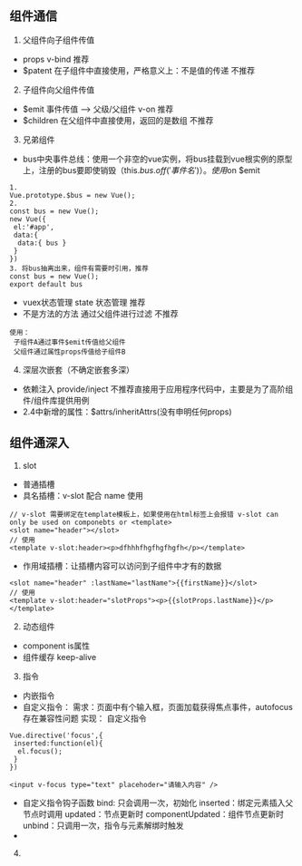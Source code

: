 ## 组件通信
1. 父组件向子组件传值
  * props v-bind 推荐
  * $patent 在子组件中直接使用，严格意义上：不是值的传递  不推荐
2. 子组件向父组件传值
  * $emit 事件传值  -->  父级/父组件  v-on   推荐
  * $children 在父组件中直接使用，返回的是数组    不推荐
3. 兄弟组件
  * bus中央事件总线：使用一个非空的vue实例，将bus挂载到vue根实例的原型上，注册的bus要即使销毁（this.$bus.off('事件名')）。使用$on $emit
  
  ```
  1. 
  Vue.prototype.$bus = new Vue();
  2. 
  const bus = new Vue();
  new Vue({
   el:'#app',
   data:{
    data:{ bus }
   }
  })
  3. 将bus抽离出来，组件有需要时引用，推荐
  const bus = new Vue();
  export default bus
  ```
  
  * vuex状态管理  state 状态管理  推荐
  * 不是方法的方法  通过父组件进行过滤   不推荐
  
   ```
   使用：
    子组件A通过事件$emit传值给父组件
    父组件通过属性props传值给子组件B
   ```
4. 深层次嵌套（不确定嵌套多深）
  * 依赖注入   provide/inject  不推荐直接用于应用程序代码中，主要是为了高阶组件/组件库提供用例
  * 2.4中新增的属性：$attrs/inheritAttrs(没有申明任何props)

## 组件通深入
1. slot
 * 普通插槽
 * 具名插槽：v-slot 配合 name 使用

```
// v-slot 需要绑定在template模板上，如果使用在html标签上会报错 v-slot can only be used on componebts or <template>
<slot name="header"></slot>
// 使用
<template v-slot:header><p>dfhhhfhgfhgfhgfh</p></template>
```

 * 作用域插槽：让插槽内容可以访问到子组件中才有的数据

```
<slot name="header" :lastName="lastName">{{firstName}}</slot>
// 使用
<template v-slot:header="slotProps"><p>{{slotProps.lastName}}</p></template>
```
2. 动态组件
 * component is属性
 * 组件缓存 keep-alive
3. 指令
 * 内嵌指令
 * 自定义指令：
   需求：页面中有个输入框，页面加载获得焦点事件，autofocus存在兼容性问题
   实现：
      自定义指令
 
 ```
 Vue.directive('focus',{
  inserted:function(el){
   el.focus();
  }
 })
 
 <input v-focus type="text" placehoder="请输入内容" />
 ```
 
 * 自定义指令钩子函数
   bind: 只会调用一次，初始化
   inserted：绑定元素插入父节点时调用
   updated：节点更新时
   componentUpdated：组件节点更新时
   unbind：只调用一次，指令与元素解绑时触发
 * 
4. 

